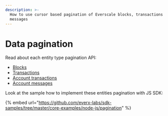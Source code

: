 ```yaml
---
description: >-
  How to use cursor based pagination of Everscale blocks, transactions and
  messages
---
```


# Data pagination

Read about each entity type pagination API:

* [Blocks](https://docs.everplatform.dev/samples/graphql-samples/blocks#blocks-pagination)
* [Transactions](https://docs.everplatform.dev/samples/graphql-samples/transactions#paginate-blockchain-transactions)
* [Account transactions](https://docs.everplatform.dev/samples/graphql-samples/accounts#get-transactions-within-block-seqno-range)
* [Account messages](https://docs.everplatform.dev/samples/graphql-samples/accounts#get-messages-within-block-range)

Look at the sample how to implement these entities pagination with JS SDK:

{% embed url="https://github.com/everx-labs/sdk-samples/tree/master/core-examples/node-js/pagination" %}
